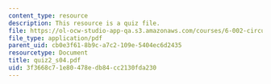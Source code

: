 ```yaml
---
content_type: resource
description: This resource is a quiz file.
file: https://ol-ocw-studio-app-qa.s3.amazonaws.com/courses/6-002-circuits-and-electronics-spring-2007/3f3668c71e80478edb84cc2130fda230_quiz2_s04.pdf
file_type: application/pdf
parent_uid: cb0e3f61-8b9c-a7c2-109e-5404ec6d2435
resourcetype: Document
title: quiz2_s04.pdf
uid: 3f3668c7-1e80-478e-db84-cc2130fda230
---
```

